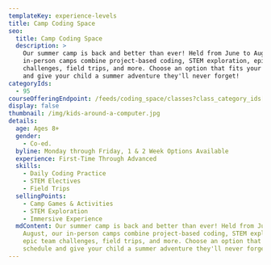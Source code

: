 ```yaml
---
templateKey: experience-levels
title: Camp Coding Space
seo:
  title: Camp Coding Space
  description: >
    Our summer camp is back and better than ever! Held from June to August, our
    in-person camps combine project-based coding, STEM exploration, epic team
    challenges, field trips, and more. Choose an option that fits your schedule
    and give your child a summer adventure they'll never forget!
categoryIds:
  - 95
courseOfferingEndpoint: /feeds/coding_space/classes?class_category_ids[]=95
display: false
thumbnail: /img/kids-around-a-computer.jpg
details:
  age: Ages 8+
  gender:
    - Co-ed.
  byline: Monday through Friday, 1 & 2 Week Options Available
  experience: First-Time Through Advanced
  skills:
    - Daily Coding Practice
    - STEM Electives
    - Field Trips
  sellingPoints:
    - Camp Games & Activities
    - STEM Exploration
    - Immersive Experience
  mdContent: Our summer camp is back and better than ever! Held from June to
    August, our in-person camps combine project-based coding, STEM exploration,
    epic team challenges, field trips, and more. Choose an option that fits your
    schedule and give your child a summer adventure they'll never forget!
---
```

